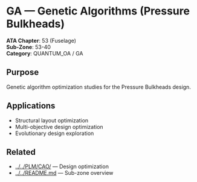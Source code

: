 # GA — Genetic Algorithms (Pressure Bulkheads)

**ATA Chapter**: 53 (Fuselage)  
**Sub-Zone**: 53-40  
**Category**: QUANTUM_OA / GA

## Purpose

Genetic algorithm optimization studies for the Pressure Bulkheads design.

## Applications

- Structural layout optimization
- Multi-objective design optimization
- Evolutionary design exploration

## Related

- [../../PLM/CAO/](../../PLM/CAO/) — Design optimization
- [../../README.md](../../README.md) — Sub-zone overview
